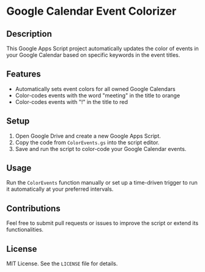 # Google Calendar Event Colorizer

## Description

This Google Apps Script project automatically updates the color of events in your Google Calendar based on specific keywords in the event titles. 

## Features

- Automatically sets event colors for all owned Google Calendars
- Color-codes events with the word "meeting" in the title to orange
- Color-codes events with "!" in the title to red

## Setup

1. Open Google Drive and create a new Google Apps Script.
2. Copy the code from `ColorEvents.gs` into the script editor.
3. Save and run the script to color-code your Google Calendar events.

## Usage

Run the `ColorEvents` function manually or set up a time-driven trigger to run it automatically at your preferred intervals.


## Contributions

Feel free to submit pull requests or issues to improve the script or extend its functionalities.

## License

MIT License. See the `LICENSE` file for details.
